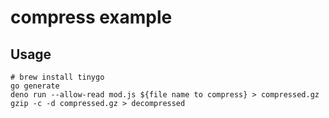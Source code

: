 # compress example

## Usage

```
# brew install tinygo
go generate
deno run --allow-read mod.js ${file name to compress} > compressed.gz
gzip -c -d compressed.gz > decompressed
```